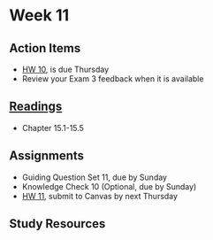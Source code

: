 # Week 11

## Action Items
* [HW 10](), is due Thursday
* Review your Exam 3 feedback when it is available




## [Readings](https://genchem.science.psu.edu)
* Chapter 15.1-15.5



## Assignments

- Guiding Question Set 11, due by Sunday
- Knowledge Check 10 (Optional, due by Sunday)
- [HW 11](https://genchem.science.psu.edu/homework-13-wc), submit to Canvas by next Thursday


## Study Resources














